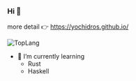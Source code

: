 ### Hi 🐶 

<!--
**yochidros/yochidros** is a ✨ _special_ ✨ repository because its `README.md` (this file) appears on your GitHub profile.

Here are some ideas to get you started:

- 🔭 I’m currently working on ...
 ...
- 👯 I’m looking to collaborate on ...
- 🤔 I’m looking for help with ...
- 💬 Ask me about ...
- 📫 How to reach me: ...
- 😄 Pronouns: ...
- ⚡ Fun fact: ...
-->

more detail 👉 https://yochidros.github.io/

![TopLang](https://github-readme-stats-j0c5ylz9r-yochidros.vercel.app/api/top-langs/?username=yochidros&layout=compact&theme=gruvbox)

- 🌱 I’m currently learning 
  - Rust
  - Haskell
